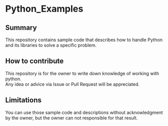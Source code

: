 # Python_Examples
## Summary
This repository contains sample code that describes how to handle Python and its libraries to solve a specific problem.
## How to contribute
This repository is for the owner to write down knowledge of working with python.  
Any idea or advice via Issue or Pull Request will be appreciated.
## Limitations
You can use those sample code and descriptions without acknowledgment by the owner, but the owner can not responsible for that result.